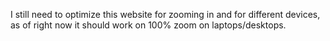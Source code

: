 I still need to optimize this website for zooming in and for different devices, as of right now it should work on 100% zoom on laptops/desktops.
